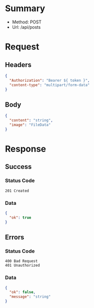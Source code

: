 # Summary

- Method: POST
- Url: /api/posts

# Request

## Headers

```json
{
  "Authorization": "Bearer ${ token }",
  "content-type": "multipart/form-data"
}
```

## Body

```json
{
  "content": "string",
  "image": "FileData"
}
```

# Response

## Success

### Status Code

```
201 Created
```

### Data

```json
{
  "ok": true
}
```

## Errors

### Status Code

```
400 Bad Request
401 Unauthorized
```

### Data

```json
{
  "ok": false,
  "message": "string"
}
```
